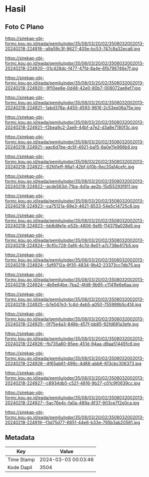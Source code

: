 # Hasil

## Foto C Plano

https://sirekap-obj-formc.kpu.go.id/eada/pemilu/pdpr/35/08/03/20/02/3508032002013-20240218-224918--a9a59c3f-9627-405e-bc53-747c8a32eca6.jpg

https://sirekap-obj-formc.kpu.go.id/eada/pemilu/pdpr/35/08/03/20/02/3508032002013-20240218-224920--01c428dc-f477-47fd-8a4e-6fb796746e7f.jpg

https://sirekap-obj-formc.kpu.go.id/eada/pemilu/pdpr/35/08/03/20/02/3508032002013-20240218-224920--9f10ee8e-0d48-42e0-80b7-006072ae6ef7.jpg

https://sirekap-obj-formc.kpu.go.id/eada/pemilu/pdpr/35/08/03/20/02/3508032002013-20240218-224921--1abd376a-4450-4593-9616-2c53ee06a75e.jpg

https://sirekap-obj-formc.kpu.go.id/eada/pemilu/pdpr/35/08/03/20/02/3508032002013-20240218-224921--f2bea9c2-2ae9-44bf-a7e2-d3a8e7180f3c.jpg

https://sirekap-obj-formc.kpu.go.id/eada/pemilu/pdpr/35/08/03/20/02/3508032002013-20240218-224921--aac6d7be-dc5f-4921-ba15-6a0e11e966b8.jpg

https://sirekap-obj-formc.kpu.go.id/eada/pemilu/pdpr/35/08/03/20/02/3508032002013-20240218-224922--62fd1eff-96a1-42bf-b10b-6ec20a14cefc.jpg

https://sirekap-obj-formc.kpu.go.id/eada/pemilu/pdpr/35/08/03/20/02/3508032002013-20240218-224922--acde563d-71ba-4d1a-ae2b-15d55293f911.jpg

https://sirekap-obj-formc.kpu.go.id/eada/pemilu/pdpr/35/08/03/20/02/3508032002013-20240218-224923--ca75121a-69e3-4621-8533-54e5c14725c8.jpg

https://sirekap-obj-formc.kpu.go.id/eada/pemilu/pdpr/35/08/03/20/02/3508032002013-20240218-224923--bb8d8e1e-e52b-4806-9a16-114379a028d5.jpg

https://sirekap-obj-formc.kpu.go.id/eada/pemilu/pdpr/35/08/03/20/02/3508032002013-20240218-224924--9cf0c728-0af4-4c7d-8e01-a7c738e417b5.jpg

https://sirekap-obj-formc.kpu.go.id/eada/pemilu/pdpr/35/08/03/20/02/3508032002013-20240218-224924--5df9712a-9f35-4834-9b42-23373cc7db75.jpg

https://sirekap-obj-formc.kpu.go.id/eada/pemilu/pdpr/35/08/03/20/02/3508032002013-20240218-224924--4b9e64be-7ba2-4fd8-9b95-c1141fe6e6aa.jpg

https://sirekap-obj-formc.kpu.go.id/eada/pemilu/pdpr/35/08/03/20/02/3508032002013-20240218-224925--b7e047e3-1c4d-4eb5-a050-755999b5c414.jpg

https://sirekap-obj-formc.kpu.go.id/eada/pemilu/pdpr/35/08/03/20/02/3508032002013-20240218-224925--0f75e4a3-846b-457f-bb85-92fd681a3efe.jpg

https://sirekap-obj-formc.kpu.go.id/eada/pemilu/pdpr/35/08/03/20/02/3508032002013-20240218-224926--fb735a80-85ee-451d-94aa-d9aa514491c6.jpg

https://sirekap-obj-formc.kpu.go.id/eada/pemilu/pdpr/35/08/03/20/02/3508032002013-20240218-224926--4f65ab61-499c-4d88-abb6-613cbc306373.jpg

https://sirekap-obj-formc.kpu.go.id/eada/pemilu/pdpr/35/08/03/20/02/3508032002013-20240218-224927--c8934db5-c521-4816-9b27-c01c9f0639cc.jpg

https://sirekap-obj-formc.kpu.go.id/eada/pemilu/pdpr/35/08/03/20/02/3508032002013-20240218-224927--5ac76e4c-fa0a-489a-8f37-903ce7f2e0ca.jpg

https://sirekap-obj-formc.kpu.go.id/eada/pemilu/pdpr/35/08/03/20/02/3508032002013-20240218-224919--f3d75d77-6851-44e6-b33e-795b3ab20581.jpg


## Metadata

| Key        | Value               |
| ---------- | ------------------- |
| Time Stamp | 2024-03-03 00:03:46 |
| Kode Dapil | 3504                |



